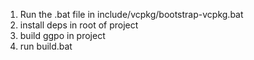 1) Run the .bat file in include/vcpkg/bootstrap-vcpkg.bat
2) install deps in root of project
2) build ggpo in project
3) run build.bat